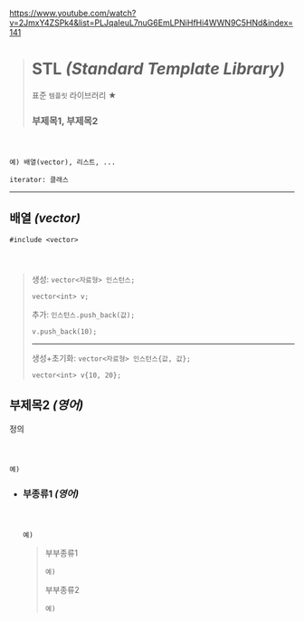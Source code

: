 https://www.youtube.com/watch?v=2JmxY4ZSPk4&list=PLJqaIeuL7nuG6EmLPNiHfHi4WWN9C5HNd&index=141
># STL *(Standard Template Library)*
>표준 `템플릿` 라이브러리 ★
>
>### 부제목1, 부제목2
###### <img src = ''>
```angular2html
예) 배열(vector), 리스트, ...

iterator: 클래스
```
---

## 배열 *(vector)*
`#include <vector>`
###### <img src = ''>
>생성: `vector<자료형> 인스턴스;`
>```
>vector<int> v;
>```
> 
>추가: `인스턴스.push_back(값);`
>```
>v.push_back(10);
>```
>
>---
>
>생성+초기화: `vector<자료형> 인스턴스{값, 값};`
>```
>vector<int> v{10, 20};
>```


## 부제목2 *(영어)*
정의
###### <img src = ''>
```angular2html
예)
```

+ ### 부종류1 *(영어)*
  ###### <img src = ''>
  ```
  예)
  ```
  >부부종류1
  >```
  >예)
  >```
  >
  >부부종류2
  >```
  >예)
  >```